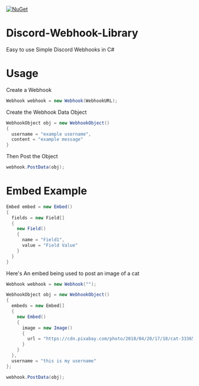 [![NuGet](https://img.shields.io/nuget/v/DiscordWebhooks?color=brightgreen)](https://www.nuget.org/packages/DiscordWebhooks)

# Discord-Webhook-Library
Easy to use Simple Discord Webhooks in C#

# Usage
Create a Webhook
```C#
Webhook webhook = new Webhook(WebhookURL);
```

Create the Webhook Data Object
```C#
WebhookObject obj = new WebhookObject()
{
  username = "example username",
  content = "example message"
} 
```

Then Post the Object
```C#
webhook.PostData(obj);
```

# Embed Example
```C#
Embed embed = new Embed()
{
  fields = new Field[]
  {
    new Field()
    {
      name = "Field1",
      value = "Field Value"
    }
  }
}
```

Here's An embed being used to post an image of a cat
```C#
Webhook webhook = new Webhook("");

WebhookObject obj = new WebhookObject()
{
  embeds = new Embed[]
  {
    new Embed()
    {
      image = new Image()
      {
        url = "https://cdn.pixabay.com/photo/2018/04/20/17/18/cat-3336579__340.jpg" //Image Of A Cat
      }
    }
  },
  username = "this is my username"
};

webhook.PostData(obj);
```
